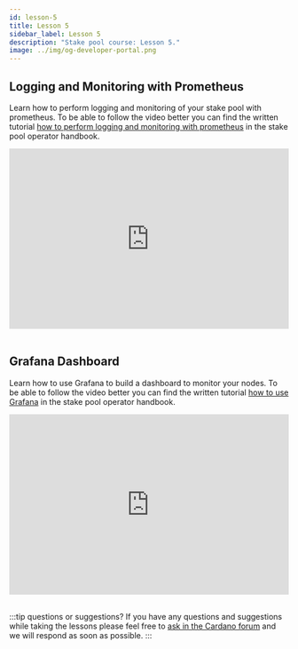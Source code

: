 ```yaml
---
id: lesson-5
title: Lesson 5
sidebar_label: Lesson 5
description: "Stake pool course: Lesson 5."
image: ../img/og-developer-portal.png
---
```

 
## Logging and Monitoring with Prometheus

Learn how to perform logging and monitoring of your stake pool with prometheus. To be able to follow the video better you can find the written tutorial [how to perform logging and monitoring with prometheus](/docs/stake-pool-course/handbook/apply-logging-prometheus) in the stake pool operator handbook.

<iframe width="100%" height="325" src="https://www.youtube.com/embed/VIyDBz7Gd4Y" frameborder="0" allow="accelerometer; autoplay; clipboard-write; encrypted-media; gyroscope; picture-in-picture; fullscreen;"></iframe>
<br/><br/>


## Grafana Dashboard

Learn how to use Grafana to build a dashboard to monitor your nodes. To be able to follow the video better you can find the written tutorial [how to use Grafana](https://docs.cardano.org/projects/cardano-node/en/latest/logging-monitoring/grafana.html) in the stake pool operator handbook.

<iframe width="100%" height="325" src="https://www.youtube.com/embed/KsYqeEjjVbQ" frameborder="0" allow="accelerometer; autoplay; clipboard-write; encrypted-media; gyroscope; picture-in-picture; fullscreen;"></iframe>
<br/><br/>

:::tip questions or suggestions?
If you have any questions and suggestions while taking the lessons please feel free to [ask in the Cardano forum](https://forum.cardano.org/c/staking-delegation/setup-a-stake-pool/158) and we will respond as soon as possible.
:::